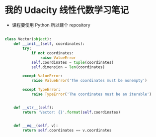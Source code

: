 # 我的 Udacity 线性代数学习笔记
* 课程要使用 Python 所以建个 repository 

## 
```python
class Vector(object):
    def __init__(self, coordinates):
        try:
            if not coordinates:
                raise ValueError
            self.coordinates = tuple(coordinates)
            self.dimension = len(coordinates)

        except ValueError:
            raise ValueError('The coordinates must be nonempty')

        except TypeError:
            raise TypeError('The coordinates must be an iterable')


    def __str__(self):
        return 'Vector: {}'.format(self.coordinates)


    def __eq__(self, v):
        return self.coordinates == v.coordinates
```

[](https://docs.python.org/2.7/library/functions.html?highlight=zip#zip)